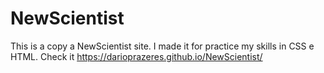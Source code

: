 # NewScientist
This is a copy a NewScientist site. I made it for practice my skills in CSS e HTML.
Check it 
https://darioprazeres.github.io/NewScientist/
